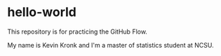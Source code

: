 # hello-world
This repository is for practicing the GitHub Flow.

My name is Kevin Kronk and I'm a master of statistics student at NCSU.
